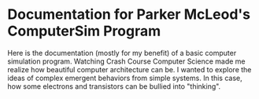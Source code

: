 # Documentation for Parker McLeod's ComputerSim Program

Here is the documentation (mostly for my benefit) of a basic computer simulation program. Watching Crash Course Computer Science made me realize how beautiful computer architecture can be. I wanted to explore the ideas of complex emergent behaviors from simple systems. In this case, how some electrons and transistors can be bullied into "thinking".